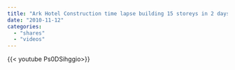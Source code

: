 ```yaml
---
title: "Ark Hotel Construction time lapse building 15 storeys in 2 days"
date: "2010-11-12"
categories:
  - "shares"
  - "videos"
---
```


<div style="width: 70vw;">{{< youtube Ps0DSihggio>}}</div>
